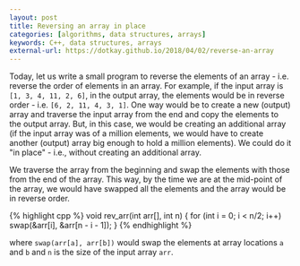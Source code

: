 ```yaml
---
layout: post
title: Reversing an array in place
categories: [algorithms, data structures, arrays]
keywords: C++, data structures, arrays
external-url: https://dotkay.github.io/2018/04/02/reverse-an-array
---
```


Today, let us write a small program to reverse the elements of an array - i.e. reverse the order of elements in an array. For example, if the input array is `[1, 3, 4, 11, 2, 6]`, in the output array, the elements would be in reverse order - i.e. `[6, 2, 11, 4, 3, 1]`. One way would be to create a new (output) array and traverse the input array from the end and copy the elements to the output array. But, in this case, we would be creating an additional array (if the input array was of a million elements, we would have to create another (output) array big enough to hold a million elements). We could do it "in place" - i.e., without creating an additional array.

We traverse the array from the beginning and swap the elements with those from the end of the array. This way, by the time we are at the mid-point of the array, we would have swapped all the elements and the array would be in reverse order.

{% highlight cpp %}
void rev_arr(int arr[], int n)
{
  for (int i = 0; i < n/2; i++)
    swap(&arr[i], &arr[n - i - 1]);
}
{% endhighlight %}

where `swap(arr[a], arr[b])` would swap the elements at array locations `a` and `b` and `n` is the size of the input array `arr`.
